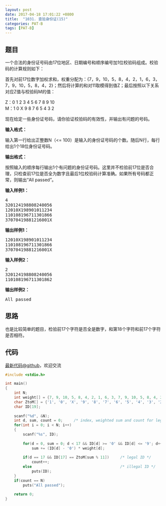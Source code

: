 ```yaml
---
layout: post
date: 2017-04-18 17:01:22 +0800
title:  "1031. 查验身份证(15)"
categories: PAT-B
tags: [PAT-B]
---
```


## 题目

<div id="problemContent">
<p>
一个合法的身份证号码由17位地区、日期编号和顺序编号加1位校验码组成。校验码的计算规则如下：
</p>
<p>首先对前17位数字加权求和，权重分配为：{7，9，10，5，8，4，2，1，6，3，7，9，10，5，8，4，2}；然后将计算的和对11取模得到值Z；最后按照以下关系对应Z值与校验码M的值：</p>
<p>
Z：0 1 2 3 4 5 6 7 8 9 10<br/>
M：1 0 X 9 8 7 6 5 4 3 2
</p>
<p>现在给定一些身份证号码，请你验证校验码的有效性，并输出有问题的号码。</p>
<p><b>
输入格式：
</b></p>
<p>
输入第一行给出正整数N（&lt;= 100）是输入的身份证号码的个数。随后N行，每行给出1个18位身份证号码。
</p>
<p><b>
输出格式：
</b></p>
<p>
按照输入的顺序每行输出1个有问题的身份证号码。这里并不检验前17位是否合理，只检查前17位是否全为数字且最后1位校验码计算准确。如果所有号码都正常，则输出“All passed”。
</p>
<b>输入样例1：</b><pre>
4
320124198808240056
12010X198901011234
110108196711301866
37070419881216001X
</pre>
<b>输出样例1：</b><pre>
12010X198901011234
110108196711301866
37070419881216001X
</pre>
<b>输入样例2：</b><pre>
2
320124198808240056
110108196711301862
</pre>
<b>输出样例2：</b><pre>
All passed
</pre>
</div>

## 思路

也是比较简单的题目，检验前17个字符是否全是数字，和第18个字符和前17个字符是否相符。

## 代码

[最新代码@github](https://github.com/OliverLew/PAT/blob/master/PATBasic/1031.c)，欢迎交流
```c
#include <stdio.h>

int main()
{
    int N;
    int weight[] = {7, 9, 10, 5, 8, 4, 2, 1, 6, 3, 7, 9, 10, 5, 8, 4, 2};
    char ZtoM[] = {'1', '0', 'X', '9', '8', '7', '6', '5', '4', '3', '2'};
    char ID[19];
    
    scanf("%d", &N);
    int d, sum, count = 0;     /* index, weighted sum and count for legal IDs */
    for(int i = 0; i < N; i++)
    {
        scanf("%s", ID);
        
        for(d = 0, sum = 0; d < 17 && ID[d] >= '0' && ID[d] <= '9'; d++)
            sum += (ID[d] - '0') * weight[d];
        
        if(d == 17 && ID[17] == ZtoM[sum % 11])     /* legal ID */
            count++;
        else                                        /* illegal ID */
            puts(ID);
    }
    if(count == N)
        puts("All passed");
    
    return 0;
}

```